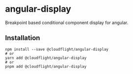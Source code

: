 # angular-display

Breakpoint based conditional component display for angular.

## Installation

```shell
npm install --save @cloudflight/angular-display
# or
yarn add @cloudflight/angular-display
# or
pnpm add @cloudflight/angular-display
```
